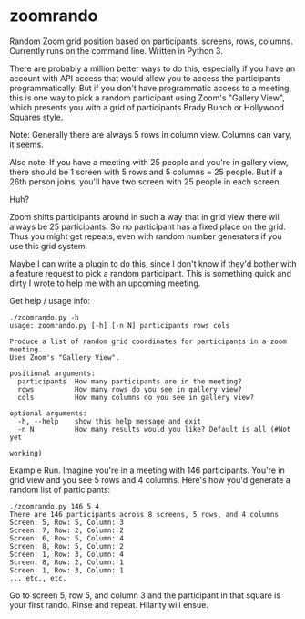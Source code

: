 # zoomrando
Random Zoom grid position based on participants, screens, rows, columns.
Currently runs on the command line. Written in Python 3.

<p>There are probably a million better ways to do this, especially if you have an
account with API access that would allow you to access the participants
programmatically. But if you don't have programmatic access to a meeting, this
is one way to pick a random participant using Zoom's "Gallery View", which
presents you with a grid of participants Brady Bunch or Hollywood Squares
style.
</p>

<p>
Note: Generally there are always 5 rows in column view. Columns can vary, it
seems. 
</p>

<p>
Also note: If you have a meeting with 25 people and you're in gallery view, there should be 1 screen with 5 rows and 5 columns = 25 people. But if a 26th person joins, you'll have two screen with 25 people in each screen. 
</p>

<p>
Huh? 
</p>

<p>
Zoom shifts participants around in such a way that in grid view there will always be 25 participants.  So no participant has a fixed place on the grid. Thus you might get repeats, even with random number generators if you use this grid system.
</p>

<p>
Maybe I can write a plugin to do this, since I don't know if they'd bother with
a feature request to pick a random participant. This is something quick and dirty I
wrote to help me with an upcoming meeting.
<p>


Get help / usage info: 

    ./zoomrando.py -h
    usage: zoomrando.py [-h] [-n N] participants rows cols
    
    Produce a list of random grid coordinates for participants in a zoom meeting.
    Uses Zoom's "Gallery View".
    
    positional arguments:
      participants  How many participants are in the meeting?
      rows          How many rows do you see in gallery view?
      cols          How many columns do you see in gallery view?
    
    optional arguments:
      -h, --help    show this help message and exit
      -n N          How many results would you like? Default is all (#Not yet
                                                                     working)
  
<p>
Example Run. Imagine you're in a meeting with 146 participants. You're in grid
view and you see 5 rows and 4 columns. Here's how you'd generate a random list
of participants:</p>

    ./zoomrando.py 146 5 4
    There are 146 participants across 8 screens, 5 rows, and 4 columns
    Screen: 5, Row: 5, Column: 3
    Screen: 7, Row: 2, Column: 2
    Screen: 6, Row: 5, Column: 4
    Screen: 8, Row: 5, Column: 2
    Screen: 1, Row: 3, Column: 4
    Screen: 8, Row: 2, Column: 1
    Screen: 1, Row: 3, Column: 1
    ... etc., etc.

Go to screen 5, row 5, and column 3 and the participant in that square is your first rando. 
Rinse and repeat. Hilarity will ensue.
